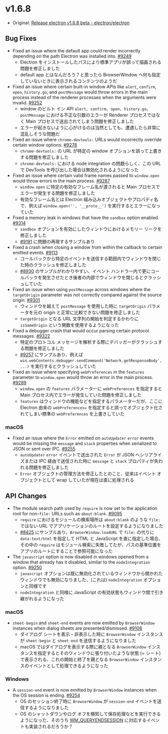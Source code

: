 # v1.6.8

* Original: [Release electron v1.6.8 beta - electron/electron](https://github.com/electron/electron/releases/tag/v1.6.8)


## Bug Fixes

* Fixed an issue where the default app could render incorrectly depending on the path Electron was installed into. [#9249](https://github.com/electron/electron/pull/9249)
  * Electron をインストールしたパスにより標準アプリが誤って描画される問題を修正しました
  * default app とはなんだろう？と思ったら BrowserWindow へ何も指定していないときに表示されるコンテンツのようだ
* Fixed an issue where certain built-in window APIs like `alert`, `confirm`, `open`, `history.go`, and `postMessage` would throw errors in the main process instead of the renderer processes when the arguments were invalid. [#9252](https://github.com/electron/electron/pull/9252)
  * window のビルト イン API  `alert`、`confirm`、`open`、`history.go`、`postMessage` における不正な引数のエラーが Renderer プロセスではなく Main プロセスで送出されてしまう問題を修正しました
  * エラーが起きないように心がけるのは当然としても、遭遇したら非常に混乱しそうな問題だ
* Fixed an issue where `chrome-devtools:` URLs would incorrectly override certain window options. [#9278](https://github.com/electron/electron/pull/9278)
  * `chrome-devtools:` の URL が特定の window オプションを誤って上書きする問題を修正しました
  * `chrome-devtools:` における node integration の問題らしく、この URL で DevTools を呼び出した場合は無効化されるようになった
* Fixed an issue where certain valid frame names passed to `window.open` would throw errors in the main process. [#9287](https://github.com/electron/electron/pull/9287)
  * `window.open` に特定の有効なフレーム名が渡されると Main プロセスでエラーが発生する問題を修正しました
  * 有効なフレーム名とは Electron 組み込みオブジェクトやプロパティ名で、例えば `window.open('', '__proto__')` を実行するとエラーになっていた
* Fixed a memory leak in windows that have the `sandbox` option enabled. [#9314](https://github.com/electron/electron/pull/9314)
  * `sandbox` オプションを有効にしたウィンドウにおけるメモリー リークを修正しました
  * [#9191](https://github.com/electron/electron/issues/9191) に問題の再現するサンプルあり
* Fixed a crash when closing a window from within the callback to certain emitted events. [#9113](https://github.com/electron/electron/pull/9113)
  * コールバックから特定のイベントを送信する範囲内でウィンドウを閉じた時のクラッシュを修正しました
  * [#8930](https://github.com/electron/electron/issues/8930) のサンプルがわかりやすい、イベント ハンドラー内で更にコールバックを発生させたとき後者の内部でウィンドウを閉じるとクラッシュしていた
* Fixed an issue when using `postMessage` across windows where the `targetOrigin` parameter was not correctly compared against the source origin. [#9301](https://github.com/electron/electron/pull/9301)
  * ウィンドウを越えて `postMessage` を使用した時に `targetOrigin` パラメータを元の origin と正常に比較できない問題を修正しました
  * `targetOrigin` となる URL 文字列の開始を判定するかわりに `isSameOrigin` という関数を使用するようになった
* Fixed a debugger crash that would occur parsing certain protocol messages. [#9322](https://github.com/electron/electron/pull/9322)
  * 特定のプロトコル メッセージを解析する際にデバッガーがクラッシュする問題を修正しました
  * [#9257](https://github.com/electron/electron/issues/9257) にサンプルあり、例えば `win.webContents.debugger.sendCommand('Network.getResponseBody', ...)` を実行するとクラッシュしていた
* Fixed an issue where specifying `webPreferences` in the `features` parameter to `window.open` would throw an error in the main process. [#9289](https://github.com/electron/electron/pull/9289)
  * `window.open` の `features` パラメーターに `webPreferences` を指定すると Main プロセス内でエラーが発生していた問題を修正しました
  * `features` はウィンドウの機能などを指定するパラメーターだが、ここに Electron 由来の `webPreferences=` を指定すると誤ってオブジェクト化されてしまい標準の `webPreferences` を上書きしていた

### macOS

* Fixed an issue where the `Error` emitted on `autoUpdater` `error` events would be missing the `message` and `stack` properties when serialized to JSON or sent over IPC. [#9255](https://github.com/electron/electron/pull/9255)
  * `autoUpdater` `error` イベントで送出された `Error` が JSON へシリアライズまたは IPC 経由で送信された時に `message` と `stack` プロパティが失われる問題を修正しました
  * `Error` オブジェクトの管理方法を修正したとのこと、従来はイベント オブジェクトとして wrap していたが現在は直に処理される

## API Changes

* The module search path used by `require` is now set to the application root for non-`file:` URLs such as `about:blank`. [#9095](https://github.com/electron/electron/pull/9095)
  * `require` におけるモジュールの検索場所は `about:blank` のような `file:` ではない URL でアプリケーションのルートを設定するようになりました
  * [#8425](https://github.com/electron/electron/issues/8425) にサンプルあり、`BrowserWindow.loadURL` で `file:` の代りに `data:text/html` を指定して HTML と JavaScript を直に指定した場合、その中の `require` はモジュール検索に失敗してたが、パスの基準位置をアプリのルートにすることで参照可能になった
* The `javascript` option is now disabled in windows opened from a window that already has it disabled, similar to the `nodeIntegration` option. [#9250](https://github.com/electron/electron/pull/9250)
  * `javascript` オプションは既に無効化されているウィンドウから開かれたウィンドウでも無効になりました、(これは) `nodeIntegration` オプションと同様です
  * `nodeIntegration` と同様に JavaScript の有効状態もウィンドウ間で引き継がれるようになった

### macOS

* `sheet-begin` and `sheet-end` events are now emitted by `BrowserWindow` instances when dialog sheets are presented/dismissed. [#9108](https://github.com/electron/electron/pull/9108)
  * ダイアログ シートを表示・非表示した時に `BrowserWindow` インスタンスが `sheet-begin` と `sheet-end` を送信するようになりました
  * macOS ではダイアログを表示する際に親となる `BrowserWindow` インスタンスを指定するとそのウィンドウに張り付いたような状態 (= シート) で表示される、これの開始と終了を親となる `BrowserWindow` インスタンスのイベントとして処理できるようになった

### Windows

* A `session-end` event is now emitted by `BrowserWindow` instances when the OS session is ending. [#9254](https://github.com/electron/electron/pull/9254)
  * OS のセッション終了時に `BrowserWindow` が `session-end` イベントを送信するようになりました
  * OS のシャットダウンやログ オフを検知して保存処理などを実行できるようになった、そのうち [WM_QUERYENDSESSION](https://msdn.microsoft.com/ja-jp/library/windows/desktop/aa376890%28v=vs.85%29.aspx) に対応するイベントも実装されるだろうか？
